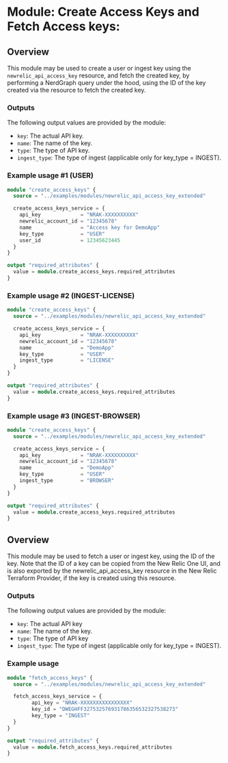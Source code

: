 # Module: Create Access Keys and Fetch Access keys:

## Overview
This module may be used to create a user or ingest key using the `newrelic_api_access_key` resource, and fetch the created key, by performing a NerdGraph query under the hood, using the ID of the key created via the resource to fetch the created key.

### Outputs
The following output values are provided by the module:

* `key`: The actual API key.
* `name`: The name of the key.
* `type`: The type of API key.
* `ingest_type`: The type of ingest (applicable only for key_type = INGEST).


### Example usage #1 (USER)
```terraform
module "create_access_keys" {
  source = "../examples/modules/newrelic_api_access_key_extended"

  create_access_keys_service = {
    api_key             = "NRAK-XXXXXXXXXX"
    newrelic_account_id = "12345678"
    name                = "Access key for DemoApp"
    key_type            = "USER"
    user_id             = 12345623445
  }
}

output "required_attributes" {
  value = module.create_access_keys.required_attributes
}
```
### Example usage #2 (INGEST-LICENSE)
```terraform
module "create_access_keys" {
  source = "../examples/modules/newrelic_api_access_key_extended"

  create_access_keys_service = {
    api_key             = "NRAK-XXXXXXXXXX"
    newrelic_account_id = "12345678"
    name                = "DemoApp"
    key_type            = "USER"
    ingest_type         = "LICENSE"
  }
}

output "required_attributes" {
  value = module.create_access_keys.required_attributes
}
```
### Example usage #3 (INGEST-BROWSER)
```terraform
module "create_access_keys" {
  source = "../examples/modules/newrelic_api_access_key_extended"

  create_access_keys_service = {
    api_key             = "NRAK-XXXXXXXXXX"
    newrelic_account_id = "12345678"
    name                = "DemoApp"
    key_type            = "USER"
    ingest_type         = "BROWSER"
  }
}

output "required_attributes" {
  value = module.create_access_keys.required_attributes
}
```

## Overview
This module may be used to fetch a user or ingest key, using the ID of the key. Note that the ID of a key can be copied from the New Relic One UI, and is also exported by the newrelic_api_access_key resource in the New Relic Terraform Provider, if the key is created using this resource.

### Outputs
The following output values are provided by the module:

* `key`: The actual API key
* `name`: The name of the key.
* `type`: The type of API key
* `ingest_type`: The type of ingest (applicable only for key_type = INGEST).


### Example usage
```terraform
module "fetch_access_keys" {
  source = "../examples/modules/newrelic_api_access_key_extended"

  fetch_access_keys_service = {
        api_key = "NRAK-XXXXXXXXXXXXXXXX"
        key_id = "DWEGHFF327532576931786356532327538273"
        key_type = "INGEST"
  }
}

output "required_attributes" {
  value = module.fetch_access_keys.required_attributes
}
```

